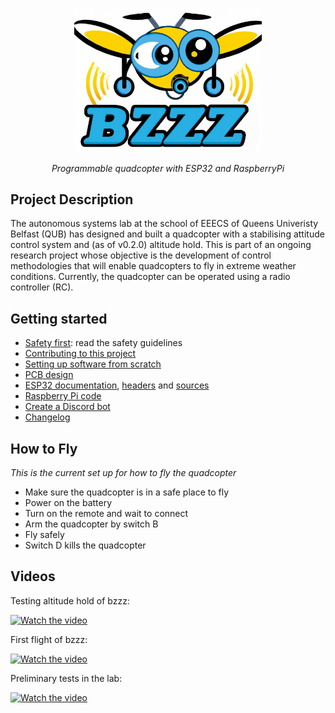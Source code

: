 <p align="center">
<img width="300" alt="bzzz-logo" src="design/logo/bzzz-logo.png">
</p>

<p align="center">
<em>Programmable quadcopter with ESP32 and RaspberryPi</em>
</p>


## Project Description

The autonomous systems lab at the school of EEECS of Queens Univeristy Belfast (QUB) has designed and built a quadcopter with a stabilising attitude control system and (as of v0.2.0) altitude hold. This is part of an ongoing research project whose objective is the development of control methodologies that will enable quadcopters to fly in extreme weather conditions. Currently, the quadcopter can be operated using a radio controller (RC).


## Getting started

- [Safety first](docs/SAFETY.md): read the safety guidelines
- [Contributing to this project](CONTRIBUTING.md)
- [Setting up software from scratch](docs/SET_UP.md)
- [PCB design](design/README.md)
- [ESP32 documentation](include/README.md), [headers](./include) and [sources](./src)
- [Raspberry Pi code](raspberry/README.md)
- [Create a Discord bot](raspberry/DiscordBot/README.md)
- [Changelog](CHANGELOG.md)


## How to Fly 
*This is the current set up for how to fly the quadcopter*

- Make sure the quadcopter is in a safe place to fly
- Power on the battery
- Turn on the remote and wait to connect
- Arm the quadcopter by switch B
- Fly safely
- Switch D kills the quadcopter


## Videos 

<p>Testing altitude hold of bzzz:</p>

[![Watch the video](https://img.youtube.com/vi/AMWUkB0SQi4/hqdefault.jpg)](https://youtu.be/AMWUkB0SQi4)

<p>First flight of bzzz:</p>

[![Watch the video](https://img.youtube.com/vi/eGNW_-LX130/hqdefault.jpg)](https://youtu.be/eGNW_-LX130)

<p>Preliminary tests in the lab:</p>

[![Watch the video](https://img.youtube.com/vi/7mFDusj9uvs/hqdefault.jpg)](https://youtu.be/7mFDusj9uvs)
